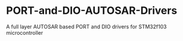# PORT-and-DIO-AUTOSAR-Drivers
A full layer AUTOSAR based PORT and DIO drivers for STM32f103 microcontroller
